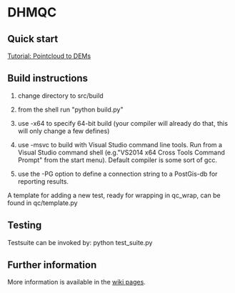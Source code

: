 # DHMQC #

## Quick start ##

[Tutorial: Pointcloud to DEMs](https://bitbucket.org/GSTudvikler/gstdhmqc/src/tip/doc/howto_pc_to_dem.md?at=default&fileviewer=file-view-default)

## Build instructions ##

1. change directory to src/build

2. from the shell run "python build.py"

3. use -x64 to specify 64-bit build
  (your compiler will already do that, this will only change a few defines)

4. use -msvc to build with Visual Studio command line tools.
  Run from a Visual Studio command shell (e.g."VS2014 x64 Cross Tools Command Prompt"
  from the start menu).
  Default compiler is some sort of gcc.

5. use the -PG option to define a connection string to a PostGis-db for reporting results.

A template for adding a new test, ready for wrapping in qc_wrap, can be found in qc/template.py

## Testing

Testsuite can be invoked by: python test_suite.py

## Further information

More information is available in the [wiki pages](https://bitbucket.org/GSTudvikler/gstdhmqc/wiki/Home).
